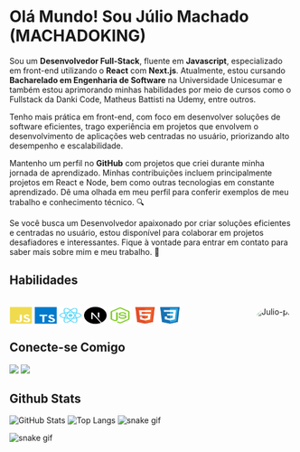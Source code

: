 <!--
### Hi there 👋

**MACHADOKING/MACHADOKING** is a ✨ _special_ ✨ repository because its `README.md` (this file) appears on your GitHub profile.

Here are some ideas to get you started:

- 🔭 I’m currently working on ...
- 🌱 I’m currently learning ...
- 👯 I’m looking to collaborate on ...
- 🤔 I’m looking for help with ...
- 💬 Ask me about ...
- 📫 How to reach me: ...
- 😄 Pronouns: ...
- ⚡ Fun fact: ...
-->

# Olá Mundo! Sou Júlio Machado (MACHADOKING)

Sou um **Desenvolvedor Full-Stack**, fluente em **Javascript**, especializado em front-end utilizando o **React** com **Next.js**. Atualmente, estou cursando **Bacharelado em Engenharia de Software** na Universidade Unicesumar e também estou aprimorando minhas habilidades por meio de cursos como o Fullstack da Danki Code, Matheus Battisti na Udemy, entre outros.

Tenho mais prática em front-end, com foco em desenvolver soluções de software eficientes, trago experiência em projetos que envolvem o desenvolvimento de aplicações web centradas no usuário, priorizando alto desempenho e escalabilidade.

Mantenho um perfil no **GitHub** com projetos que criei durante minha jornada de aprendizado. Minhas contribuições incluem principalmente projetos em React e Node, bem como outras tecnologias em constante aprendizado. Dê uma olhada em meu perfil para conferir exemplos de meu trabalho e conhecimento técnico. 🔍

Se você busca um Desenvolvedor apaixonado por criar soluções eficientes e centradas no usuário, estou disponível para colaborar em projetos desafiadores e interessantes. Fique à vontade para entrar em contato para saber mais sobre mim e meu trabalho. 📩

## Habilidades

<div style="display: inline_block;height: 100%;"><br>
  <img align="center" alt="Julio-Js" height="30" width="40" src="https://raw.githubusercontent.com/devicons/devicon/master/icons/javascript/javascript-plain.svg">
  <img align="center" alt="Julio-Ts" height="30" width="40" src="https://raw.githubusercontent.com/devicons/devicon/master/icons/typescript/typescript-plain.svg">
  <img align="center" alt="Julio-React" height="30" width="40" src="https://raw.githubusercontent.com/devicons/devicon/master/icons/react/react-original.svg">
  <img align="center" alt="Julio-Next" height="30" width="40" src="https://raw.githubusercontent.com/devicons/devicon/master/icons/nextjs/nextjs-original.svg">
  <img align="center" alt="Julio-Node" height="30" width="40" src="https://raw.githubusercontent.com/devicons/devicon/master/icons/nodejs/nodejs-original.svg">
  <img align="center" alt="Julio-HTML" height="30" width="40" src="https://raw.githubusercontent.com/devicons/devicon/master/icons/html5/html5-original.svg">
  <img align="center" alt="Julio-CSS" height="30" width="40" src="https://raw.githubusercontent.com/devicons/devicon/master/icons/css3/css3-original.svg">
  <img align="right" alt="Julio-pic" height="150" style="border-radius:50px;" src="https://cdn.discordapp.com/attachments/1098362460458717186/1136745341413228564/Sem_titulo_1.png">
</div>

## Conecte-se Comigo

<div>
<a href = "mailto:jsmacbusiness@gmail.com"><img src="https://img.shields.io/badge/-Gmail-%23333?style=for-the-badge&logo=gmail&logoColor=white" target="_blank"></a>
  <a href="www.linkedin.com/in/julio-machado-machadoking" target="_blank"><img src="https://img.shields.io/badge/-LinkedIn-%230077B5?style=for-the-badge&logo=linkedin&logoColor=white" target="_blank"></a>
</div>

## Github Stats

![GitHub Stats](https://github-readme-stats.vercel.app/api?username=MACHADOKING&theme=transparent&bg_color=000&border_color=30A3DC&show_icons=true&icon_color=30A3DC&title_color=E94D5F&text_color=FFF)
![Top Langs](https://github-readme-stats-git-masterrstaa-rickstaa.vercel.app/api/top-langs/?username=MACHADOKING&layout=compact&bg_color=000&border_color=30A3DC&title_color=E94D5F&text_color=FFF)
![snake gif](https://github.com/MACHADOKING/MACHADOKING/blob/output/github-contribution-grid-snake.svg)

![snake gif](https://github.com/MACHADOKING/MACHADOKING/blob/output/github-contribution-grid-snake.svg)
